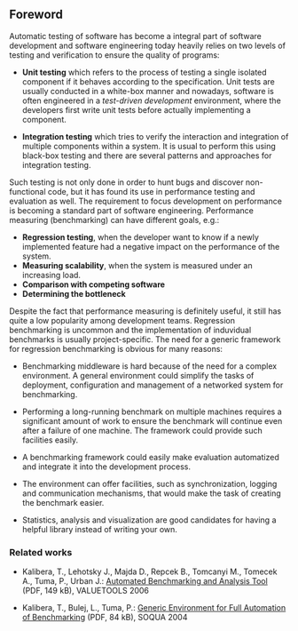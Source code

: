 ## Foreword

Automatic testing of software has become a integral part of software development and software engineering today heavily relies on two levels of testing and verification to ensure the quality of programs:

- **Unit testing** which refers to the process of testing a single isolated component if it behaves according to the specification. Unit tests are usually conducted in a white-box manner and nowadays, software is often engineered in a *test-driven development* environment, where the developers first write unit tests before actually implementing a component.

- **Integration testing** which tries to verify the interaction and integration of multiple components within a system. It is usual to perform this using black-box testing and there are several patterns and approaches for integration testing.

Such testing is not only done in order to hunt bugs and discover non-functional code, but it has found its use in performance testing and evaluation as well. The requirement to focus development on performance is becoming a standard part of software engineering. Performance measuring (benchmarking) can have different goals, e.g.:

- **Regression testing**, when the developer want to know if a newly implemented feature had a negative impact on the performance of the system.
- **Measuring scalability**, when the system is measured under an increasing load.
- **Comparison with competing software**
- **Determining the bottleneck**

Despite the fact that performance measuring is definitely useful, it still has quite a low popularity among development teams. Regression benchmarking is uncommon and the implementation of induvidual benchmarks is usually project-specific. The need for a generic framework for regression benchmarking is obvious for many reasons:

- Benchmarking middleware is hard because of the need for a complex environment. A general environment could simplify the tasks of deployment, configuration and management of a networked system for benchmarking.

- Performing a long-running benchmark on multiple machines requires a significant amount of work to ensure the benchmark will continue even after a failure of one machine. The framework could provide such facilities easily.

- A benchmarking framework could easily make evaluation automatized and integrate it into the development process.

- The environment can offer facilities, such as synchronization, logging and communication mechanisms, that would make the task of creating the benchmark easier.

- Statistics, analysis and visualization are good candidates for having a helpful library instead of writing your own.

### Related works

* Kalibera, T., Lehotsky J., Majda D., Repcek B., Tomcanyi M., Tomecek A., Tuma, P., Urban J.:
[Automated Benchmarking and Analysis Tool](http://d3s.mff.cuni.cz/publications/download/Submitted_1404_BEEN.pdf) (PDF, 149 kB), VALUETOOLS 2006

* Kalibera, T., Bulej, L., Tuma, P.: [Generic Environment for Full Automation of Benchmarking](http://d3s.mff.cuni.cz/publications/download/KaliberaBulejTuma-FullAutomationOfBenchmarking.pdf) (PDF, 84 kB), SOQUA 2004
